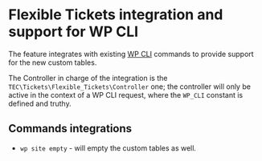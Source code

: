 # Flexible Tickets integration and support for WP CLI

The feature integrates with existing [WP CLI][1] commands to provide support for the new custom tables.

The Controller in charge of the integration is the `TEC\Tickets\Flexible_Tickets\Controller` one; the controller
will only be active in the context of a WP CLI request, where the `WP_CLI` constant is defined and truthy.

## Commands integrations

* `wp site empty` - will empty the custom tables as well.

[1]: https://wp-cli.org/